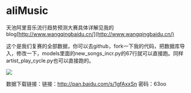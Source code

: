 # aliMusic
天池阿里音乐流行趋势预测大赛具体详解见我的blog[http://www.wangqingbaidu.cn/](http://www.wangqingbaidu.cn/)

这个是我们复赛的全部数据，你可以去github，fork一下我的代码，把数据库导入，修改一下，models里面的new_songs_incr.py的67行就可以直接跑。同样artist_play_cycle.py也可以直接跑的。

![](http://i2.buimg.com/567571/63f05c28e4867cbe.png)

数据下载链接：链接：http://pan.baidu.com/s/1gfAxxSn 密码：63oo

